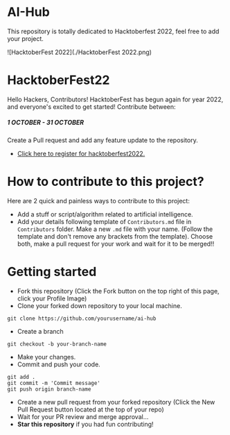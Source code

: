# AI-Hub
This repository is totally dedicated to Hacktoberfest 2022, feel free to add your project.

![HacktoberFest 2022](./HacktoberFest 2022.png)

# HacktoberFest22
Hello Hackers, Contributors! HacktoberFest has begun again for year 2022, and everyone's excited to get started! Contribute between:

##### 1 OCTOBER - 31 OCTOBER
Create a Pull request and add any feature update to the repository.

- [Click here to register for hacktoberfest2022.](https://hacktoberfest.com/)
# How to contribute to this project?
Here are 2 quick and painless ways to contribute to this project:

- Add a stuff or script/algorithm related to artificial intelligence.
- Add your details following template of `Contributors.md` file in `Contributors` folder. Make a new `.md` file with your name. (Follow the template and don't remove any brackets from the template).
Choose both, make a pull request for your work and wait for it to be merged!!

# Getting started
- Fork this repository (Click the Fork button on the top right of this page, click your Profile Image)
- Clone your forked down repository to your local machine.
```
git clone https://github.com/yourusername/ai-hub
```
- Create a branch
```
git checkout -b your-branch-name
```
- Make your changes.
- Commit and push your code.
```
git add .
git commit -m 'Commit message'
git push origin branch-name
```
- Create a new pull request from your forked repository (Click the New Pull Request button located at the top of your repo)
- Wait for your PR review and merge approval...
- **Star this repository** if you had fun contributing!
